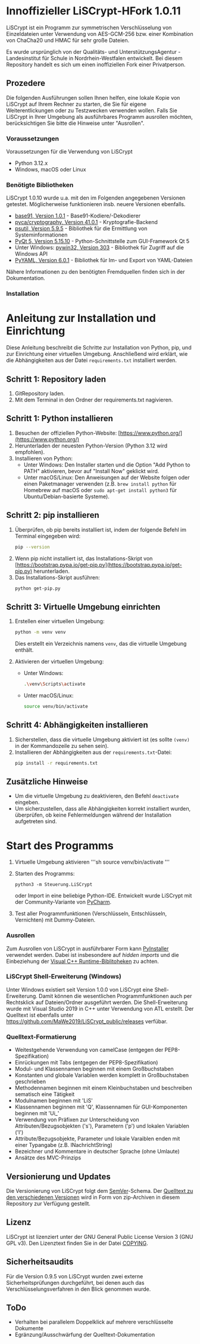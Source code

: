 # Innoffizieller LiSCrypt-HFork 1.0.11
LiSCrypt ist ein Programm zur symmetrischen Verschlüsselung von Einzeldateien unter Verwendung von AES-GCM-256 bzw. einer Kombination von ChaCha20 und HMAC für sehr große Dateien.

Es wurde ursprünglich von der Qualitäts- und UnterstützungsAgentur - Landesinstitut für Schule in Nordrhein-Westfalen entwickelt. Bei diesem Repository handelt es sich um einen inoffiziellen Fork einer Privatperson.

## Prozedere
Die folgenden Ausführungen sollen Ihnen helfen, eine lokale Kopie von LiSCrypt auf Ihrem Rechner zu starten, die Sie für eigene Weiterentlickungen oder zu Testzwecken verwenden wollen. Falls Sie LiSCrypt in Ihrer Umgebung als ausführbares Programm ausrollen möchten, berücksichtigen Sie bitte die Hinweise unter "Ausrollen".

### Voraussetzungen
Voraussetzungen für die Verwendung von LiSCrypt

* Python 3.12.x
* Windows, macOS oder Linux

### Benötigte Bibliotheken
LiSCrypt 1.0.10 wurde u.a. mit den im Folgenden angegebenen Versionen getestet. Möglicherweise funktionieren insb. neuere Versionen ebenfalls.

* [base91, Version 1.0.1](https://github.com/aberaud/base91-python) - Base91-Kodiere/-Dekodierer
* [pyca/cryptography, Version 41.0.1](https://cryptography.io/en/latest/) - Kryptografie-Backend
* [psutil, Version 5.9.5](https://psutil.readthedocs.io) - Bibliothek für die Ermittlung von Systeminformationen
* [PyQt 5, Version 5.15.10](https://riverbankcomputing.com/software/pyqt/intro) - Python-Schnittstelle zum GUI-Framework Qt 5
* Unter Windows: [pywin32, Version 303](https://github.com/mhammond/pywin32) - Bibliothek für Zugriff auf die Windows API
* [PyYAML, Version 6.0.1](https://pyyaml.org/) - Bibliothek für Im- und Export von YAML-Dateien

Nähere Informationen zu den benötigten Fremdquellen finden sich in der Dokumentation.

### Installation
# Anleitung zur Installation und Einrichtung

Diese Anleitung beschreibt die Schritte zur Installation von Python, pip, und zur Einrichtung einer virtuellen Umgebung. Anschließend wird erklärt, wie die Abhängigkeiten aus der Datei `requirements.txt` installiert werden.

## Schritt 1: Repository laden

1. GitRepository laden.
2. Mit dem Terminal in den Ordner der requirements.txt nagivieren.

## Schritt 1: Python installieren

1. Besuchen der offiziellen Python-Website: [https://www.python.org/](https://www.python.org/)
2. Herunterladen der neuesten Python-Version (Python 3.12 wird empfohlen).
3. Installieren von Python:
   - Unter Windows: Den Installer starten und die Option "Add Python to PATH" aktivieren, bevor auf "Install Now" geklickt wird.
   - Unter macOS/Linux: Den Anweisungen auf der Website folgen oder einen Paketmanager verwenden (z.B. `brew install python` für Homebrew auf macOS oder `sudo apt-get install python3` für Ubuntu/Debian-basierte Systeme).

## Schritt 2: pip installieren

1. Überprüfen, ob pip bereits installiert ist, indem der folgende Befehl im Terminal eingegeben wird:
   ```sh
   pip --version
   ```
2. Wenn pip nicht installiert ist, das Installations-Skript von [https://bootstrap.pypa.io/get-pip.py](https://bootstrap.pypa.io/get-pip.py) herunterladen.
3. Das Installations-Skript ausführen:
   ```sh
   python get-pip.py
   ```

## Schritt 3: Virtuelle Umgebung einrichten

1. Erstellen einer virtuellen Umgebung:
   ```sh
   python -m venv venv
   ```
   Dies erstellt ein Verzeichnis namens `venv`, das die virtuelle Umgebung enthält.

2. Aktivieren der virtuellen Umgebung:
   - Unter Windows:
     ```sh
     .\venv\Scripts\activate
     ```
   - Unter macOS/Linux:
     ```sh
     source venv/bin/activate
     ```

## Schritt 4: Abhängigkeiten installieren

1. Sicherstellen, dass die virtuelle Umgebung aktiviert ist (es sollte `(venv)` in der Kommandozeile zu sehen sein).
2. Installieren der Abhängigkeiten aus der `requirements.txt`-Datei:
   ```sh
   pip install -r requirements.txt
   ```

## Zusätzliche Hinweise

- Um die virtuelle Umgebung zu deaktivieren, den Befehl `deactivate` eingeben.
- Um sicherzustellen, dass alle Abhängigkeiten korrekt installiert wurden, überprüfen, ob keine Fehlermeldungen während der Installation aufgetreten sind.

# Start des Programms
1. Virtuelle Umgebung aktivieren
   '''sh
   source venv/bin/activate
   '''
   
2. Starten des Programms:
    ```
    python3 -m Steuerung.LiSCrypt
    ```
    oder Import in eine beliebige Python-IDE. Entwickelt wurde LiSCrypt mit der Community-Variante von [PyCharm](https://www.jetbrains.com/pycharm/download/).
    
3. Test aller Programmfunktionen (Verschlüsseln, Entschlüsseln, Vernichten) mit Dummy-Dateien.

### Ausrollen

Zum Ausrollen von LiSCrypt in ausführbarer Form kann [PyInstaller](https://www.pyinstaller.org/) verwendet werden. Dabei ist insbesondere auf *hidden imports* und die Einbeziehung der [Visual C++ Runtime-Biblitoheken](https://support.microsoft.com/de-de/help/2977003/the-latest-supported-visual-c-downloads) zu achten.

### LiSCrypt Shell-Erweiterung (Windows)

Unter Windows existiert seit Version 1.0.0 von LiSCrypt eine Shell-Erweiterung. Damit können die wesentlichen Programmfunktionen auch per Rechtsklick auf Dateien/Ordner ausgeführt werden. Die Shell-Erweiterung wurde mit Visual Studio 2019 in C++ unter Verwendung von ATL erstellt. Der Quelltext ist ebenfalls unter https://github.com/MaWe2019/LiSCrypt_public/releases verfübar.

### Quelltext-Formatierung

* Weitestgehende Verwendung von camelCase (entgegen der PEP8-Spezifikation)
* Einrückungen mit Tabs (entgegen der PEP8-Spezifikation)
* Modul- und Klassennamen beginnen mit einem Großbuchstaben
* Konstanten und globale Variablen werden komplett in Großbuchstaben geschrieben
* Methodennamen beginnen mit einem Kleinbuchstaben und beschreiben sematisch eine Tätigkeit
* Modulnamen beginnen mit 'LiS'
* Klassennamen beginnen mit 'Q', Klassennamen für GUI-Komponenten beginnen mit 'Ui_'
* Verwendung von Präfixen zur Unterscheidung von Attributen/Bezugsobjekten ('s'), Parametern ('p') und lokalen Variablen ('l')
* Attribute/Bezugsobjekte, Parameter und lokale Varaiblen enden mit einer Typangabe (z.B. lNachrichtString)
* Bezeichner und Kommentare in deutscher Sprache (ohne Umlaute)
* Ansätze des MVC-Prinzips

## Versionierung und Updates

Die Versionierung von LiSCrypt folgt dem [SemVer](http://semver.org/)-Schema. Der [Quelltext zu den verschiedenen Versionen](https://github.com/MaWe2019/LiSCrypt_public/releases) wird in Form von zip-Archiven in diesem Repository zur Verfügung gestellt.


## Lizenz

LiSCrypt ist lizenziert unter der GNU General Public License Version 3 (GNU GPL v3). Den Lizenztext finden Sie in der Datei [COPYING](COPYING).

## Sicherheitsaudits

Für die Version 0.9.5 von LiSCrypt wurden zwei externe Sicherheitsprüfungen durchgeführt, bei denen auch das Verschlüsselungsverfahren in den Blick genommen wurde.

## ToDo

* Verhalten bei parallelem Doppelklick auf mehrere verschlüsselte Dokumente
* Egränzung/Ausschwärfung der Quelltext-Dokumentation
